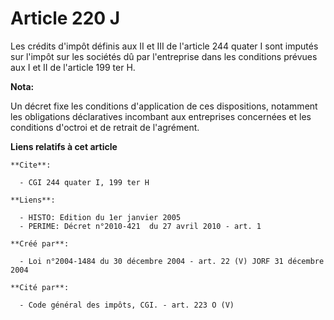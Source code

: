 # Article 220 J

Les crédits d'impôt définis aux II et III de l'article 244 quater I sont imputés sur l'impôt sur les sociétés dû par
l'entreprise dans les conditions prévues aux I et II de l'article 199 ter H.

**Nota:**

Un décret fixe les conditions d'application de ces dispositions, notamment les obligations déclaratives incombant aux
entreprises concernées et les conditions d'octroi et de retrait de l'agrément.

**Liens relatifs à cet article**

	**Cite**:

	  - CGI 244 quater I, 199 ter H

	**Liens**:

	  - HISTO: Edition du 1er janvier 2005
	  - PERIME: Décret n°2010-421  du 27 avril 2010 - art. 1

	**Créé par**:

	  - Loi n°2004-1484 du 30 décembre 2004 - art. 22 (V) JORF 31 décembre 2004

	**Cité par**:

	  - Code général des impôts, CGI. - art. 223 O (V)
